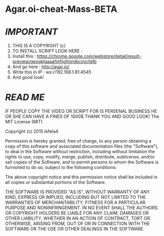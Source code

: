 # Agar.oi-cheat-Mass-BETA
# ***IMPORTANT***
1. THIS IS A COPYRIGHT (c)
2. TO INSTALL SCRIPT LOOK HERE : 
3. Install this : https://chrome.google.com/webstore/detail/result-preview/geogklgaaafmfijgfninjjbcinicfafb
4. And go here : http://agar.io/
5. Write this in IP : ws://192.168.1.81:4545
6. And good look!

# ***READ ME***
IF PEOPLE COPY THE VIDEO OR SCRIPT FOR IS PERSENAL BUSINESS HE OR SHE CAN HAVE A FINES OF 1000$
THANK YOU AND GOOD LOOK!
The MIT License (MIT)

Copyright (c) 2015 lefela4

Permission is hereby granted, free of charge, to any person obtaining a copy
of this software and associated documentation files (the "Software"), to deal
in the Software without restriction, including without limitation the rights
to use, copy, modify, merge, publish, distribute, sublicense, and/or sell
copies of the Software, and to permit persons to whom the Software is
furnished to do so, subject to the following conditions:

The above copyright notice and this permission notice shall be included in all
copies or substantial portions of the Software.

THE SOFTWARE IS PROVIDED "AS IS", WITHOUT WARRANTY OF ANY KIND, EXPRESS OR
IMPLIED, INCLUDING BUT NOT LIMITED TO THE WARRANTIES OF MERCHANTABILITY,
FITNESS FOR A PARTICULAR PURPOSE AND NONINFRINGEMENT. IN NO EVENT SHALL THE
AUTHORS OR COPYRIGHT HOLDERS BE LIABLE FOR ANY CLAIM, DAMAGES OR OTHER
LIABILITY, WHETHER IN AN ACTION OF CONTRACT, TORT OR OTHERWISE, ARISING FROM,
OUT OF OR IN CONNECTION WITH THE SOFTWARE OR THE USE OR OTHER DEALINGS IN THE
SOFTWARE.
